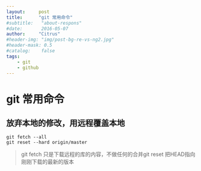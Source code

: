 ```yaml
---
layout:     post
title:      "git 常用命令"
#subtitle:   "about-respons"
#date:       2016-05-07
author:     "Citrus"
#header-img: "img/post-bg-re-vs-ng2.jpg"
#header-mask: 0.5
#catalog:    false
tags:
    - git
    - github
---
```

# git 常用命令

 ## 放弃本地的修改，用远程覆盖本地
    git fetch --all
    git reset --hard origin/master
    
> git fetch 只是下载远程的库的内容，不做任何的合并git reset 把HEAD指向刚刚下载的最新的版本